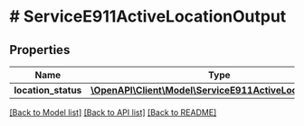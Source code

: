 # # ServiceE911ActiveLocationOutput

## Properties

Name | Type | Description | Notes
------------ | ------------- | ------------- | -------------
**location_status** | [**\OpenAPI\Client\Model\ServiceE911ActiveLocationStatus**](ServiceE911ActiveLocationStatus.md) |  | [optional]

[[Back to Model list]](../../README.md#models) [[Back to API list]](../../README.md#endpoints) [[Back to README]](../../README.md)
